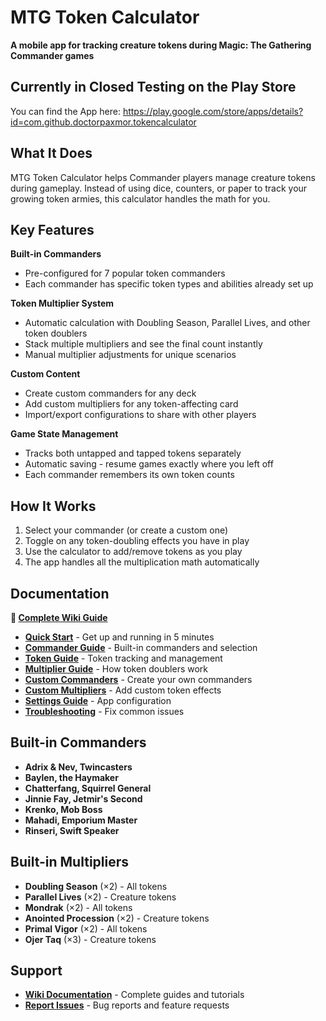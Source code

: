 # MTG Token Calculator

**A mobile app for tracking creature tokens during Magic: The Gathering Commander games**

## Currently in Closed Testing on the Play Store

You can find the App here: https://play.google.com/store/apps/details?id=com.github.doctorpaxmor.tokencalculator


## What It Does

MTG Token Calculator helps Commander players manage creature tokens during gameplay. Instead of using dice, counters, or paper to track your growing token armies, this calculator handles the math for you.

## Key Features

**Built-in Commanders**
- Pre-configured for 7 popular token commanders
- Each commander has specific token types and abilities already set up

**Token Multiplier System**  
- Automatic calculation with Doubling Season, Parallel Lives, and other token doublers
- Stack multiple multipliers and see the final count instantly
- Manual multiplier adjustments for unique scenarios

**Custom Content**
- Create custom commanders for any deck
- Add custom multipliers for any token-affecting card
- Import/export configurations to share with other players

**Game State Management**
- Tracks both untapped and tapped tokens separately
- Automatic saving - resume games exactly where you left off
- Each commander remembers its own token counts

## How It Works

1. Select your commander (or create a custom one)
2. Toggle on any token-doubling effects you have in play
3. Use the calculator to add/remove tokens as you play
4. The app handles all the multiplication math automatically

## Documentation

**📖 [Complete Wiki Guide](https://github.com/doctor-paxmor/token-calculator/wiki)**

- **[Quick Start](https://github.com/doctor-paxmor/token-calculator/wiki/Quick-Start-Guide)** - Get up and running in 5 minutes
- **[Commander Guide](https://github.com/doctor-paxmor/token-calculator/wiki/Commander-Guide)** - Built-in commanders and selection
- **[Token Guide](https://github.com/doctor-paxmor/token-calculator/wiki/Token-Guide)** - Token tracking and management
- **[Multiplier Guide](https://github.com/doctor-paxmor/token-calculator/wiki/Multiplier-Guide)** - How token doublers work
- **[Custom Commanders](https://github.com/doctor-paxmor/token-calculator/wiki/Custom-Commanders)** - Create your own commanders
- **[Custom Multipliers](https://github.com/doctor-paxmor/token-calculator/wiki/Custom-Multipliers)** - Add custom token effects
- **[Settings Guide](https://github.com/doctor-paxmor/token-calculator/wiki/Settings-Guide)** - App configuration
- **[Troubleshooting](https://github.com/doctor-paxmor/token-calculator/wiki/Troubleshooting)** - Fix common issues

## Built-in Commanders

- **Adrix & Nev, Twincasters**
- **Baylen, the Haymaker**
- **Chatterfang, Squirrel General**
- **Jinnie Fay, Jetmir's Second**
- **Krenko, Mob Boss**
- **Mahadi, Emporium Master**
- **Rinseri, Swift Speaker**

## Built-in Multipliers

- **Doubling Season** (×2) - All tokens
- **Parallel Lives** (×2) - Creature tokens  
- **Mondrak** (×2) - All tokens
- **Anointed Procession** (×2) - Creature tokens
- **Primal Vigor** (×2) - All tokens
- **Ojer Taq** (×3) - Creature tokens

## Support

- **[Wiki Documentation](https://github.com/doctor-paxmor/token-calculator/wiki)** - Complete guides and tutorials
- **[Report Issues](https://github.com/doctor-paxmor/token-calculator/issues)** - Bug reports and feature requests
